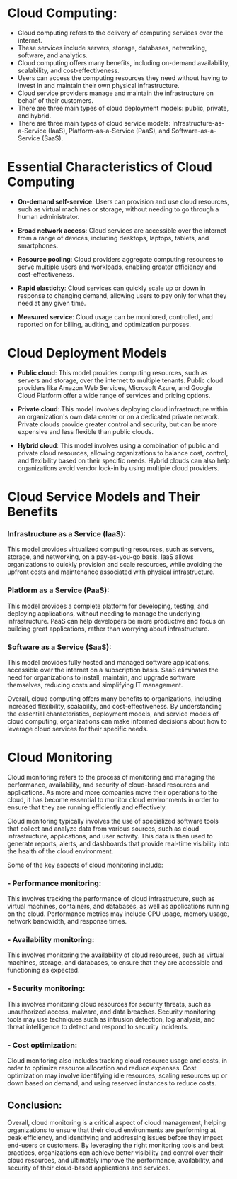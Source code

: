 # Cloud Computing:
- Cloud computing refers to the delivery of computing services over the internet.
- These services include servers, storage, databases, networking, software, and analytics.
- Cloud computing offers many benefits, including on-demand availability, scalability, and cost-effectiveness.
- Users can access the computing resources they need without having to invest in and maintain their own physical infrastructure.
- Cloud service providers manage and maintain the infrastructure on behalf of their customers.
- There are three main types of cloud deployment models: public, private, and hybrid.
- There are three main types of cloud service models: Infrastructure-as-a-Service (IaaS), Platform-as-a-Service (PaaS), and Software-as-a-Service (SaaS).

# Essential Characteristics of Cloud Computing

- **On-demand self-service**: Users can provision and use cloud resources, such as virtual machines or storage, without needing to go through a human administrator.

- **Broad network access**: Cloud services are accessible over the internet from a range of devices, including desktops, laptops, tablets, and smartphones.

- **Resource pooling**: Cloud providers aggregate computing resources to serve multiple users and workloads, enabling greater efficiency and cost-effectiveness.

- **Rapid elasticity**: Cloud services can quickly scale up or down in response to changing demand, allowing users to pay only for what they need at any given time.

- **Measured service**: Cloud usage can be monitored, controlled, and reported on for billing, auditing, and optimization purposes.

# Cloud Deployment Models

- **Public cloud**: This model provides computing resources, such as servers and storage, over the internet to multiple tenants. Public cloud providers like Amazon Web Services, Microsoft Azure, and Google Cloud Platform offer a wide range of services and pricing options.

- **Private cloud**: This model involves deploying cloud infrastructure within an organization's own data center or on a dedicated private network. Private clouds provide greater control and security, but can be more expensive and less flexible than public clouds.

- **Hybrid cloud**: This model involves using a combination of public and private cloud resources, allowing organizations to balance cost, control, and flexibility based on their specific needs. Hybrid clouds can also help organizations avoid vendor lock-in by using multiple cloud providers.

# Cloud Service Models and Their Benefits

### Infrastructure as a Service (IaaS): 
This model provides virtualized computing resources, such as servers, storage, and networking, on a pay-as-you-go basis. IaaS allows organizations to quickly provision and scale resources, while avoiding the upfront costs and maintenance associated with physical infrastructure.

### Platform as a Service (PaaS): 
This model provides a complete platform for developing, testing, and deploying applications, without needing to manage the underlying infrastructure. PaaS can help developers be more productive and focus on building great applications, rather than worrying about infrastructure.

### Software as a Service (SaaS): 
This model provides fully hosted and managed software applications, accessible over the internet on a subscription basis. SaaS eliminates the need for organizations to install, maintain, and upgrade software themselves, reducing costs and simplifying IT management.

Overall, cloud computing offers many benefits to organizations, including increased flexibility, scalability, and cost-effectiveness. By understanding the essential characteristics, deployment models, and service models of cloud computing, organizations can make informed decisions about how to leverage cloud services for their specific needs.

# Cloud Monitoring
Cloud monitoring refers to the process of monitoring and managing the performance, availability, and security of cloud-based resources and applications. As more and more companies move their operations to the cloud, it has become essential to monitor cloud environments in order to ensure that they are running efficiently and effectively.

Cloud monitoring typically involves the use of specialized software tools that collect and analyze data from various sources, such as cloud infrastructure, applications, and user activity. This data is then used to generate reports, alerts, and dashboards that provide real-time visibility into the health of the cloud environment.

Some of the key aspects of cloud monitoring include:

### - Performance monitoring: 
This involves tracking the performance of cloud infrastructure, such as virtual machines, containers, and databases, as well as applications running on the cloud. Performance metrics may include CPU usage, memory usage, network bandwidth, and response times.

### - Availability monitoring: 
This involves monitoring the availability of cloud resources, such as virtual machines, storage, and databases, to ensure that they are accessible and functioning as expected.

### - Security monitoring: 
This involves monitoring cloud resources for security threats, such as unauthorized access, malware, and data breaches. Security monitoring tools may use techniques such as intrusion detection, log analysis, and threat intelligence to detect and respond to security incidents.

### - Cost optimization: 
Cloud monitoring also includes tracking cloud resource usage and costs, in order to optimize resource allocation and reduce expenses. Cost optimization may involve identifying idle resources, scaling resources up or down based on demand, and using reserved instances to reduce costs.

## Conclusion:
Overall, cloud monitoring is a critical aspect of cloud management, helping organizations to ensure that their cloud environments are performing at peak efficiency, and identifying and addressing issues before they impact end-users or customers. By leveraging the right monitoring tools and best practices, organizations can achieve better visibility and control over their cloud resources, and ultimately improve the performance, availability, and security of their cloud-based applications and services.
